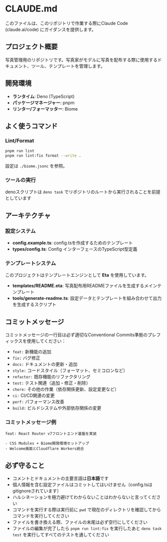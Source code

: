 # CLAUDE.md

このファイルは、このリポジトリで作業する際にClaude Code (claude.ai/code) にガイダンスを提供します。

## プロジェクト概要

写真管理用のリポジトリです。写真家がモデルに写真を配布する際に使用するドキュメント、ツール、テンプレートを管理します。

## 開発環境

- **ランタイム**: Deno (TypeScript)
- **パッケージマネージャー**: pnpm
- **リンター/フォーマッター**: Biome

## よく使うコマンド

### Lint/Format
```bash
pnpm run lint
pnpm run lint:fix format --write .
```

設定は `./biome.jsonc` を参照。

### ツールの実行
denoスクリプトは `deno task` でリポジトリのルートから実行されることを前提としています

## アーキテクチャ

### 設定システム
- **config.example.ts**: config.tsを作成するためのテンプレート
- **types/config.ts**: Config インターフェースのTypeScript型定義

### テンプレートシステム
このプロジェクトはテンプレートエンジンとして **Eta** を使用しています。

- **templates/README.eta**: 写真配布用READMEファイルを生成するメインテンプレート
- **tools/generate-readme.ts**: 設定データとテンプレートを組み合わせて出力を生成するスクリプト

## コミットメッセージ

コミットメッセージの一行目は必ず適切なConventional Commits準拠のプレフィックスを使用してください：

- `feat:` 新機能の追加
- `fix:` バグ修正
- `docs:` ドキュメントの更新・追加
- `style:` コードスタイル（フォーマット、セミコロンなど）
- `refactor:` 既存機能のリファクタリング
- `test:` テスト関連（追加・修正・削除）
- `chore:` その他の作業（依存関係更新、設定変更など）
- `ci:` CI/CD関連の変更
- `perf:` パフォーマンス改善
- `build:` ビルドシステムや外部依存関係の変更

### コミットメッセージ例
```
feat: React Router v7フロントエンド基盤を実装

- CSS Modules + Biome開発環境セットアップ
- Welcome画面とCloudflare Workers統合
```

## 必ず守ること

- コメントとドキュメントの主要言語は**日本語**です
- 個人情報を含む設定ファイルはコミットしてはいけません（config.tsはgitignoreされています）
- ハルシネーションを極力避けてわからないことはわからないと言ってください
- コマンドを実行する際は実行前に `pwd` で現在のディレクトリを確認してからコマンドを実行してください
- ファイルを書き換える際、ファイルの末尾は必ず空行にしてください
- ファイルの編集が完了したら `pnpm run lint:fix` を実行したあと `deno task test` を実行してすべてのテストを通してください
